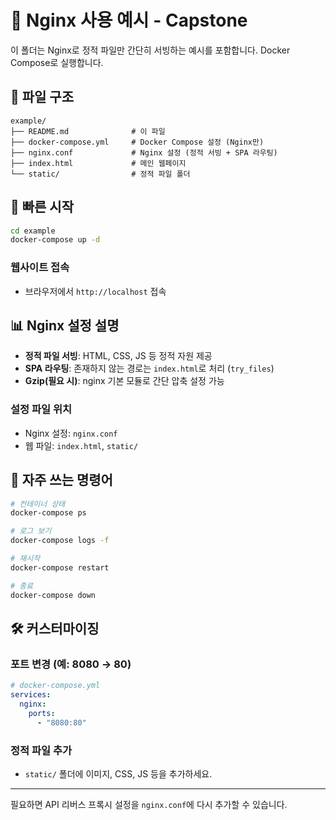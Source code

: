 # 🚀 Nginx 사용 예시 - Capstone

이 폴더는 Nginx로 정적 파일만 간단히 서빙하는 예시를 포함합니다. Docker Compose로 실행합니다.

## 📁 파일 구조

```
example/
├── README.md              # 이 파일
├── docker-compose.yml     # Docker Compose 설정 (Nginx만)
├── nginx.conf             # Nginx 설정 (정적 서빙 + SPA 라우팅)
├── index.html             # 메인 웹페이지
└── static/                # 정적 파일 폴더
```

## 🚀 빠른 시작

```bash
cd example
docker-compose up -d
```

### 웹사이트 접속
- 브라우저에서 `http://localhost` 접속

## 📊 Nginx 설정 설명
- **정적 파일 서빙**: HTML, CSS, JS 등 정적 자원 제공
- **SPA 라우팅**: 존재하지 않는 경로는 `index.html`로 처리 (`try_files`)
- **Gzip(필요 시)**: nginx 기본 모듈로 간단 압축 설정 가능

### 설정 파일 위치
- Nginx 설정: `nginx.conf`
- 웹 파일: `index.html`, `static/`

## 🔧 자주 쓰는 명령어
```bash
# 컨테이너 상태
docker-compose ps

# 로그 보기
docker-compose logs -f

# 재시작
docker-compose restart

# 종료
docker-compose down
```

## 🛠️ 커스터마이징
### 포트 변경 (예: 8080 → 80)
```yaml
# docker-compose.yml
services:
  nginx:
    ports:
      - "8080:80"
```

### 정적 파일 추가
- `static/` 폴더에 이미지, CSS, JS 등을 추가하세요.

---

필요하면 API 리버스 프록시 설정을 `nginx.conf`에 다시 추가할 수 있습니다.
